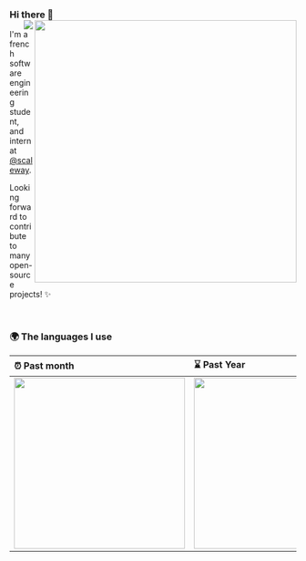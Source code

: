 ### Hi there 👋 <img align='right' src="https://github-readme-stats.vercel.app/api?username=angristan&count_private=true&show_icons=true&include_all_commits=true&hide_rank=true&hide_title=true" width=460> <img align='right' src="https://hits.seeyoufarm.com/api/count/incr/badge.svg?url=https%3A%2F%2Fgithub.com%2Fangristan&count_bg=%233599AC&title_bg=%23555555&icon=&icon_color=%23E7E7E7&title=hits&edge_flat=false)"> 



I'm a french software engineering student, and intern at [@scaleway](https://github.com/scaleway).

Looking forward to contribute to many open-source projects! ✨

<br>

### 🌍 The languages I use

| ⏰ Past month                                                                                                                                           | ⌛️ Past Year                                                                                                                                           |
| :------------------------------------------------------------------------------------------------------------------------------------------------------ | :------------------------------------------------------------------------------------------------------------------------------------------------------ |
| <a href="https://wakatime.com/@angristan"><img src="https://wakatime.com/share/@angristan/6dda82e4-1672-4698-9fed-78adb85e9e0a.svg" height="300px"></a> | <a href="https://wakatime.com/@angristan"><img src="https://wakatime.com/share/@angristan/b3f2f765-617c-4263-ae0b-f3fed553809f.svg" height="300px"></a> |
